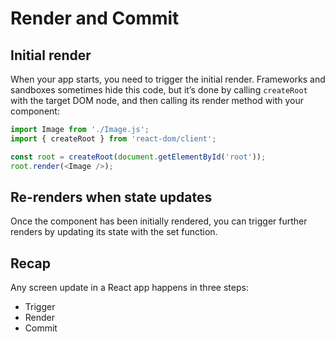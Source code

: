 # Render and Commit

## Initial render

When your app starts, you need to trigger the initial render. Frameworks and sandboxes sometimes hide this code, but it’s done by calling `createRoot` with the target DOM node, and then calling its render method with your component:

```js
import Image from './Image.js';
import { createRoot } from 'react-dom/client';

const root = createRoot(document.getElementById('root'));
root.render(<Image />);
```

## Re-renders when state updates

Once the component has been initially rendered, you can trigger further renders by updating its state with the set function.

## Recap

Any screen update in a React app happens in three steps:

- Trigger
- Render
- Commit
